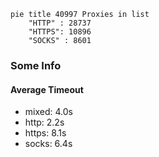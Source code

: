 
```mermaid
pie title 40997 Proxies in list
    "HTTP" : 28737
    "HTTPS": 10896
    "SOCKS" : 8601
```

### Some Info
#### Average Timeout

- mixed: 4.0s
- http: 2.2s
- https: 8.1s
- socks: 6.4s